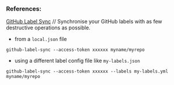 ### References:

[GitHub Label Sync](https://github.com/Financial-Times/github-label-sync) // Synchronise your GitHub labels with as few destructive operations as possible.

- from a `local.json` file

`github-label-sync --access-token xxxxxx myname/myrepo`

- using a different label config file like `my-labels.json`

`github-label-sync --access-token xxxxxx --labels my-labels.yml myname/myrepo`
